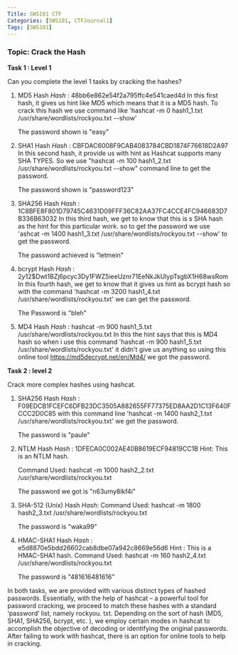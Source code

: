 ```yaml
---
Title: SWS101 CTF 
Categories: [SWS101, CTFJournal1]
Tags: [SWS101]
---
```


### Topic: Crack the Hash 

**Task 1 : Level 1**

Can you complete the level 1 tasks by cracking the hashes?
1. MD5 Hash
*Hash* : 48bb6e862e54f2a795ffc4e541caed4d
    In this first hash, it gives us hint like MD5 which means that it is a MD5 hash. To crack this hash we use command like 'hashcat -m 0 hash1_1.txt /usr/share/wordlists/rockyou.txt --show'

    The password shown is "easy"

2. SHA1 Hash
*Hash* : CBFDAC6008F9CAB4083784CBD1874F76618D2A97  
    In this second hash, it provide us with hint as Hashcat supports many SHA TYPES. So we use "hashcat -m 100 hash1_2.txt /usr/share/wordlists/rockyou.txt --show" command line to get the password.

    The  password shown is "password123"

3. SHA256 Hash
*Hash* : 1C8BFE8F801D79745C4631D09FFF36C82AA37FC4CCE4FC946683D7B336B63032
    In this third hash, we get to know that this is s SHA hash as the hint for this particular work. so to get the password we use 'ashcat -m 1400 hash1_3.txt /usr/share/wordlists/rockyou.txt --show' to get the password.

    The password achieved is "letmein"

4. bcrypt Hash
*Hash* : $2y$12$Dwt1BZj6pcyc3Dy1FWZ5ieeUznr71EeNkJkUlypTsgbX1H68wsRom
    In this fourth hash, we get to know that it gives us hint as bcrypt hash so with the command 'hashcat -m 3200 hash1_4.txt /usr/share/wordlists/rockyou.txt' we can get the password.

    The Password is "bleh"

5. MD4 Hash
*Hash* : hashcat -m 900 hash1_5.txt /usr/share/wordlists/rockyou.txt
    In this the hint says that this is MD4 hash so when i use this command 'hashcat -m 900 hash1_5.txt /usr/share/wordlists/rockyou.txt' it didn't give us anything so using this online tool https://md5decrypt.net/en/Md4/ we got the password.

**Task 2 : level 2**

Crack more complex hashes using hashcat.
1. SHA256 Hash
*Hash* : F09EDCB1FCEFC6DFB23DC3505A882655FF77375ED8AA2D1C13F640FCCC2D0C85
    with this command line 'hashcat -m 1400 hash2_1.txt /usr/share/wordlists/rockyou.txt' we get the password. 

    The password is "paule"

2. NTLM Hash
*Hash* : 1DFECA0C002AE40B8619ECF94819CC1B
    Hint: This is an NTLM hash.

    Command Used: hashcat -m 1000 hash2_2.txt /usr/share/wordlists/rockyou.txt

    The password we got is "n63umy8lkf4i"

3.  SHA-512 (Unix) Hash
*Hash*: 
    Command Used: hashcat -m 1800 hash2_3.txt /usr/share/wordlists/rockyou.txt

    The password is "waka99"

4. HMAC-SHA1 Hash
*Hash* : e5d8870e5bdd26602cab8dbe07a942c8669e56d6
    Hint : This is a HMAC-SHA1 hash.
    Command Used: hashcat -m 160 hash2_4.txt /usr/share/wordlists/rockyou.txt

    The password is "481616481616"

In both tasks, we are provided with various distinct types of hashed passwords. Essentially, with the help of hashcat – a powerful tool for password cracking, we proceed to match these hashes with a standard ‘password’ list, namely rockyou. txt. Depending on the sort of hash (MD5, SHA1, SHA256, bcrypt, etc. ), we employ certain modes in hashcat to accomplish the objective of decoding or identifying the original passwords. After failing to work with hashcat, there is an option for online tools to help in cracking.